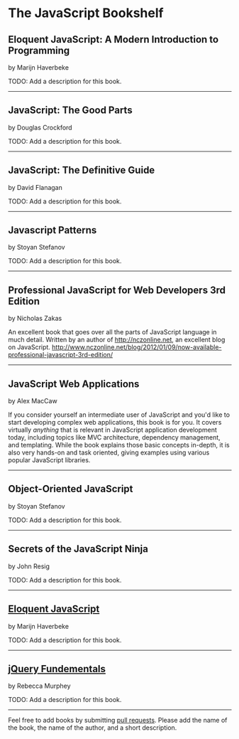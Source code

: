 # The JavaScript Bookshelf

## Eloquent JavaScript: A Modern Introduction to Programming
by Marijn Haverbeke 

TODO: Add a description for this book.

---

## JavaScript: The Good Parts
by Douglas Crockford 

TODO: Add a description for this book.

---

## JavaScript: The Definitive Guide
by David Flanagan

TODO: Add a description for this book.

---

## Javascript Patterns 
by Stoyan Stefanov

TODO: Add a description for this book.

---

## Professional JavaScript for Web Developers 3rd Edition
by Nicholas Zakas

An excellent book that goes over all the parts of JavaScript language in much detail. Written by an author of http://nczonline.net, an excellent blog on JavaScript. http://www.nczonline.net/blog/2012/01/09/now-available-professional-javascript-3rd-edition/

---

## JavaScript Web Applications
by Alex MacCaw

If you consider yourself an intermediate user of JavaScript and you'd like to start developing complex web applications, this book is for you. It covers virtually *anything* that is relevant in JavaScript application development today, including topics like MVC architecture, dependency management, and templating. While the book explains those basic concepts in-depth, it is also very hands-on and task oriented, giving examples using various popular JavaScript libraries.

---

## Object-Oriented JavaScript
by Stoyan Stefanov

TODO: Add a description for this book.

---

## Secrets of the JavaScript Ninja
by John Resig

TODO: Add a description for this book.

---


## [Eloquent JavaScript](http://eloquentjavascript.net/contents.html)
by Marijn Haverbeke

TODO: Add a description for this book.

---

## [jQuery Fundementals](http://jqfundamentals.com/)
by Rebecca Murphey

TODO: Add a description for this book.

---

Feel free to add books by submitting [pull requests](https://help.github.com/articles/using-pull-requests). Please add the name of the book, the name of the author, and a short description.

